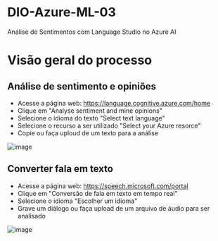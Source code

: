# DIO-Azure-ML-03
Análise de Sentimentos com Language Studio no Azure AI

# Visão geral do processo
## Análise de sentimento e opiniões 
- Acesse a página web: https://language.cognitive.azure.com/home
- Clique em "Analyse sentiment and mine opinions"
- Selecione o idioma do texto "Select text language"
- Selecione o recurso a ser utilizado "Select your Azure resorce"
- Copie ou faça uploud de um texto para a análise
  
![image](https://github.com/rb-garcia/DIO-Azure-ML-03/assets/90473342/dab9a6f3-e316-4e1c-9975-2e49a1c3837d)

## Converter fala em texto
- Acesse a página web: https://speech.microsoft.com/portal
- Clique em "Conversão de fala em texto em tempo real"
- Selecione o idioma "Escolher um idioma"
- Grave um diálogo ou faça upload de um arquivo de áudio para ser analisado

![image](https://github.com/rb-garcia/DIO-Azure-ML-03/assets/90473342/648d1e48-0cc5-4a34-a5a1-9b5c2f573b06)
